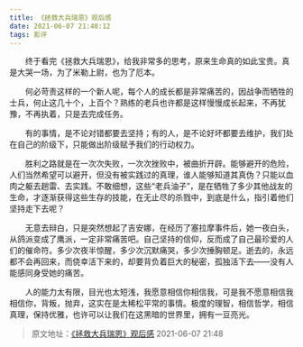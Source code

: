 ```yaml
---
title: 《拯救大兵瑞恩》观后感
date: 2021-06-07 21:48:12
tags: 影评
---
```


&emsp;&emsp;终于看完《拯救大兵瑞恩》，给我非常多的思考，原来生命真的如此宝贵。真是大哭一场，为了米勒上尉，也为了厄本。

&emsp;&emsp;何必苛责这样的一个新人呢，每个人的成长都是非常痛苦的，因战争而牺牲的士兵，何止这几十个，上百个？熟练的老兵也许都是这样慢慢成长起来，不再犹豫，不再执着，只是去完成任务。
<!-- more -->

&emsp;&emsp;有的事情，是不论对错都要去坚持；有的人，是不论好坏都要去维护，我们处在自己的阶级下，只能做出阶级赋予我们的行动权力。

&emsp;&emsp;胜利之路就是在一次次失败，一次次挫败中，被曲折开辟。能够避开的危险，人们当然希望可以避开，但没有被实践过的真理，谁人能够知道其真伪？只能以血肉之躯去趟雷、去实践。不敢细想，这些“老兵油子”，是在牺牲了多少其他战友的生命，才逐渐获得这些生存的技能，在无止尽的杀戮中，到底是什么，指引着他们坚持走下去呢？

&emsp;&emsp;无意去辩白，只是突然想起了吉安娜，在经历了塞拉摩事件后，她一夜白头，从鸽派变成了鹰派，一定非常痛苦吧。自己坚持的信仰，反而成了自己最珍爱的人们的催命符。多少次夜半惊醒，多少次沉默痛哭，多少次捶胸顿足。逝去的，永远都不会再回来，而侥幸活下来的，却要背负着巨大的秘密，孤独活下去——没有人能感同身受她的痛苦。

&emsp;&emsp;人的能力太有限，目光也太短浅，我愿意相信你相信我，可是我不愿意相信我相信你，背叛，抛弃，这实在是太稀松平常的事情。极度的理智，相信哲学，相信真理，保持优雅，也许可以让我们在这黑暗的世界里，拥有一豆亮光。

> 原文地址：[《拯救大兵瑞恩》观后感](https://www.bilibili.com/read/cv11619762) 2021-06-07 21:48

